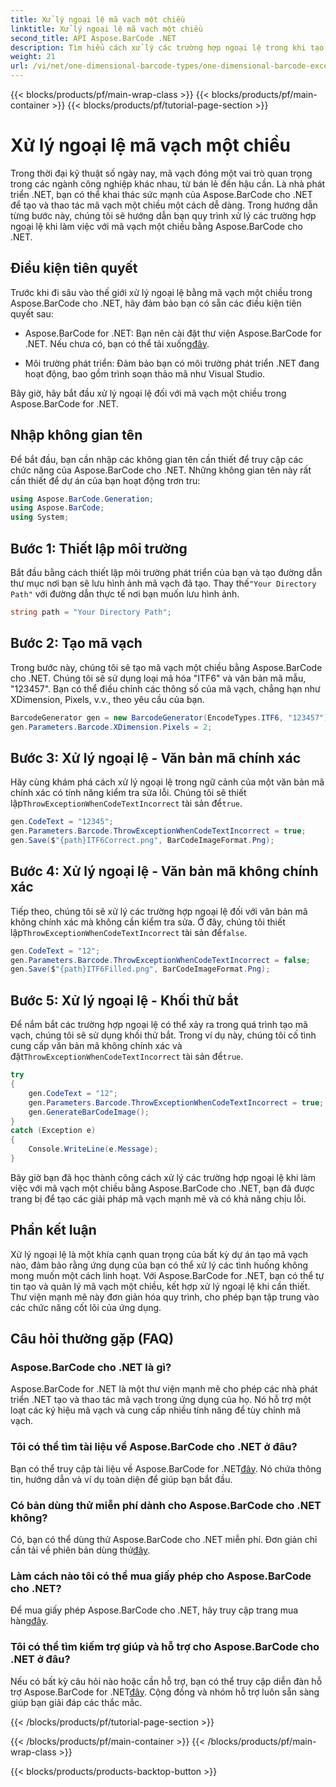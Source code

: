 ```yaml
---
title: Xử lý ngoại lệ mã vạch một chiều
linktitle: Xử lý ngoại lệ mã vạch một chiều
second_title: API Aspose.BarCode .NET
description: Tìm hiểu cách xử lý các trường hợp ngoại lệ trong khi tạo mã vạch một chiều bằng Aspose.BarCode cho .NET. Hướng dẫn từng bước này đảm bảo các giải pháp mã vạch có khả năng chịu lỗi. Bắt đầu ngay bây giờ!
weight: 21
url: /vi/net/one-dimensional-barcode-types/one-dimensional-barcode-exception-handling/
---
```


{{< blocks/products/pf/main-wrap-class >}}
{{< blocks/products/pf/main-container >}}
{{< blocks/products/pf/tutorial-page-section >}}

# Xử lý ngoại lệ mã vạch một chiều


Trong thời đại kỹ thuật số ngày nay, mã vạch đóng một vai trò quan trọng trong các ngành công nghiệp khác nhau, từ bán lẻ đến hậu cần. Là nhà phát triển .NET, bạn có thể khai thác sức mạnh của Aspose.BarCode cho .NET để tạo và thao tác mã vạch một chiều một cách dễ dàng. Trong hướng dẫn từng bước này, chúng tôi sẽ hướng dẫn bạn quy trình xử lý các trường hợp ngoại lệ khi làm việc với mã vạch một chiều bằng Aspose.BarCode cho .NET.

## Điều kiện tiên quyết

Trước khi đi sâu vào thế giới xử lý ngoại lệ bằng mã vạch một chiều trong Aspose.BarCode cho .NET, hãy đảm bảo bạn có sẵn các điều kiện tiên quyết sau:

-  Aspose.BarCode for .NET: Bạn nên cài đặt thư viện Aspose.BarCode for .NET. Nếu chưa có, bạn có thể tải xuống[đây](https://releases.aspose.com/barcode/net/).

- Môi trường phát triển: Đảm bảo bạn có môi trường phát triển .NET đang hoạt động, bao gồm trình soạn thảo mã như Visual Studio.

Bây giờ, hãy bắt đầu xử lý ngoại lệ đối với mã vạch một chiều trong Aspose.BarCode for .NET.

## Nhập không gian tên

Để bắt đầu, bạn cần nhập các không gian tên cần thiết để truy cập các chức năng của Aspose.BarCode cho .NET. Những không gian tên này rất cần thiết để dự án của bạn hoạt động trơn tru:

```csharp
using Aspose.BarCode.Generation;
using Aspose.BarCode;
using System;
```

## Bước 1: Thiết lập môi trường

 Bắt đầu bằng cách thiết lập môi trường phát triển của bạn và tạo đường dẫn thư mục nơi bạn sẽ lưu hình ảnh mã vạch đã tạo. Thay thế`"Your Directory Path"` với đường dẫn thực tế nơi bạn muốn lưu hình ảnh.

```csharp
string path = "Your Directory Path";
```

## Bước 2: Tạo mã vạch

Trong bước này, chúng tôi sẽ tạo mã vạch một chiều bằng Aspose.BarCode cho .NET. Chúng tôi sẽ sử dụng loại mã hóa "ITF6" và văn bản mã mẫu, "123457". Bạn có thể điều chỉnh các thông số của mã vạch, chẳng hạn như XDimension, Pixels, v.v., theo yêu cầu của bạn.

```csharp
BarcodeGenerator gen = new BarcodeGenerator(EncodeTypes.ITF6, "123457");
gen.Parameters.Barcode.XDimension.Pixels = 2;
```

## Bước 3: Xử lý ngoại lệ - Văn bản mã chính xác

Hãy cùng khám phá cách xử lý ngoại lệ trong ngữ cảnh của một văn bản mã chính xác có tính năng kiểm tra sửa lỗi. Chúng tôi sẽ thiết lập`ThrowExceptionWhenCodeTextIncorrect` tài sản để`true`.

```csharp
gen.CodeText = "12345";
gen.Parameters.Barcode.ThrowExceptionWhenCodeTextIncorrect = true;
gen.Save($"{path}ITF6Correct.png", BarCodeImageFormat.Png);
```

## Bước 4: Xử lý ngoại lệ - Văn bản mã không chính xác

 Tiếp theo, chúng tôi sẽ xử lý các trường hợp ngoại lệ đối với văn bản mã không chính xác mà không cần kiểm tra sửa. Ở đây, chúng tôi thiết lập`ThrowExceptionWhenCodeTextIncorrect` tài sản để`false`.

```csharp
gen.CodeText = "12";
gen.Parameters.Barcode.ThrowExceptionWhenCodeTextIncorrect = false;
gen.Save($"{path}ITF6Filled.png", BarCodeImageFormat.Png);
```

## Bước 5: Xử lý ngoại lệ - Khối thử bắt

 Để nắm bắt các trường hợp ngoại lệ có thể xảy ra trong quá trình tạo mã vạch, chúng tôi sẽ sử dụng khối thử bắt. Trong ví dụ này, chúng tôi cố tình cung cấp văn bản mã không chính xác và đặt`ThrowExceptionWhenCodeTextIncorrect` tài sản để`true`.

```csharp
try
{
    gen.CodeText = "12";
    gen.Parameters.Barcode.ThrowExceptionWhenCodeTextIncorrect = true;
    gen.GenerateBarCodeImage();
}
catch (Exception e)
{
    Console.WriteLine(e.Message);
}
```

Bây giờ bạn đã học thành công cách xử lý các trường hợp ngoại lệ khi làm việc với mã vạch một chiều bằng Aspose.BarCode cho .NET, bạn đã được trang bị để tạo các giải pháp mã vạch mạnh mẽ và có khả năng chịu lỗi.

## Phần kết luận

Xử lý ngoại lệ là một khía cạnh quan trọng của bất kỳ dự án tạo mã vạch nào, đảm bảo rằng ứng dụng của bạn có thể xử lý các tình huống không mong muốn một cách linh hoạt. Với Aspose.BarCode for .NET, bạn có thể tự tin tạo và quản lý mã vạch một chiều, kết hợp xử lý ngoại lệ khi cần thiết. Thư viện mạnh mẽ này đơn giản hóa quy trình, cho phép bạn tập trung vào các chức năng cốt lõi của ứng dụng.

## Câu hỏi thường gặp (FAQ)

### Aspose.BarCode cho .NET là gì?
Aspose.BarCode for .NET là một thư viện mạnh mẽ cho phép các nhà phát triển .NET tạo và thao tác mã vạch trong ứng dụng của họ. Nó hỗ trợ một loạt các ký hiệu mã vạch và cung cấp nhiều tính năng để tùy chỉnh mã vạch.

### Tôi có thể tìm tài liệu về Aspose.BarCode cho .NET ở đâu?
 Bạn có thể truy cập tài liệu về Aspose.BarCode for .NET[đây](https://reference.aspose.com/barcode/net/). Nó chứa thông tin, hướng dẫn và ví dụ toàn diện để giúp bạn bắt đầu.

### Có bản dùng thử miễn phí dành cho Aspose.BarCode cho .NET không?
 Có, bạn có thể dùng thử Aspose.BarCode cho .NET miễn phí. Đơn giản chỉ cần tải về phiên bản dùng thử[đây](https://releases.aspose.com/).

### Làm cách nào tôi có thể mua giấy phép cho Aspose.BarCode cho .NET?
 Để mua giấy phép Aspose.BarCode cho .NET, hãy truy cập trang mua hàng[đây](https://purchase.aspose.com/buy).

### Tôi có thể tìm kiếm trợ giúp và hỗ trợ cho Aspose.BarCode cho .NET ở đâu?
 Nếu có bất kỳ câu hỏi nào hoặc cần hỗ trợ, bạn có thể truy cập diễn đàn hỗ trợ Aspose.BarCode for .NET[đây](https://forum.aspose.com/c/barcode/13). Cộng đồng và nhóm hỗ trợ luôn sẵn sàng giúp bạn giải đáp các thắc mắc.

{{< /blocks/products/pf/tutorial-page-section >}}

{{< /blocks/products/pf/main-container >}}
{{< /blocks/products/pf/main-wrap-class >}}

{{< blocks/products/products-backtop-button >}}
